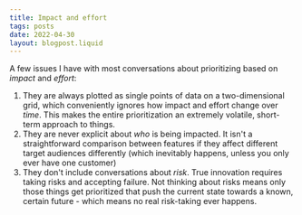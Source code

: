 ```yaml
---
title: Impact and effort
tags: posts
date: 2022-04-30
layout: blogpost.liquid
---
```


A few  issues I have with most conversations about prioritizing based on _impact_ and _effort_:

1. They are always plotted as single points of data on a two-dimensional grid, which conveniently ignores how impact and effort change over _time_. This makes the entire prioritization an extremely volatile, short-term approach to things.
2. They are never explicit about _who_ is being impacted. It isn't a straightforward comparison between features if they affect different target audiences differently (which inevitably happens, unless you only ever have one customer)
3. They don't include conversations about _risk_. True innovation requires taking risks and accepting failure. Not thinking about risks means only those things get prioritized that push the current state towards a known, certain future - which means no real risk-taking ever happens.
